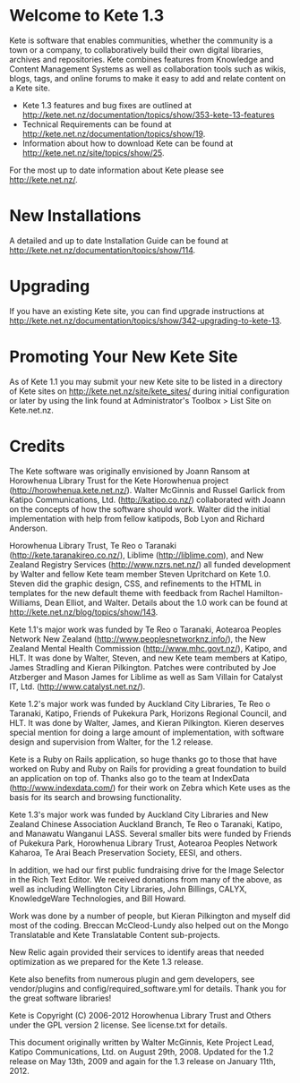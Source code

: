 # Welcome to Kete 1.3

Kete is software that enables communities, whether the community is a town or a company, to collaboratively build their own digital libraries, archives and repositories.  Kete combines features from Knowledge and Content Management Systems as well as collaboration tools such as wikis, blogs, tags, and online forums to make it easy to add and relate content on a Kete site.

* Kete 1.3 features and bug fixes are outlined at http://kete.net.nz/documentation/topics/show/353-kete-13-features
* Technical Requirements can be found at http://kete.net.nz/documentation/topics/show/19.
* Information about how to download Kete can be found at http://kete.net.nz/site/topics/show/25.

For the most up to date information about Kete please see http://kete.net.nz/.

# New Installations

A detailed and up to date Installation Guide can be found at http://kete.net.nz/documentation/topics/show/114.

# Upgrading

If you have an existing Kete site, you can find upgrade instructions at http://kete.net.nz/documentation/topics/show/342-upgrading-to-kete-13.

# Promoting Your New Kete Site

As of Kete 1.1 you may submit your new Kete site to be listed in a directory of Kete sites on http://kete.net.nz/site/kete_sites/ during initial configuration or later by using the link found at Administrator's Toolbox > List Site on Kete.net.nz.

# Credits

The Kete software was originally envisioned by Joann Ransom at Horowhenua Library Trust for the Kete Horowhenua project (http://horowhenua.kete.net.nz/).  Walter McGinnis and Russel Garlick from Katipo Communications, Ltd. (http://katipo.co.nz/) collaborated with Joann on the concepts of how the software should work.  Walter did the initial implementation with help from fellow katipods, Bob Lyon and Richard Anderson.

Horowhenua Library Trust, Te Reo o Taranaki (http://kete.taranakireo.co.nz/), Liblime (http://liblime.com), and New Zealand Registry Services (http://www.nzrs.net.nz/) all funded development by Walter and fellow Kete team member Steven Upritchard on Kete 1.0.  Steven did the graphic design, CSS, and refinements to the HTML in templates for the new default theme with feedback from Rachel Hamilton-Williams, Dean Elliot, and Walter. Details about the 1.0 work can be found at http://kete.net.nz/blog/topics/show/143.

Kete 1.1's major work was funded by Te Reo o Taranaki, Aotearoa Peoples Network New Zealand (http://www.peoplesnetworknz.info/), the New Zealand Mental Health Commission (http://www.mhc.govt.nz/), Katipo, and HLT.  It was done by Walter, Steven, and new Kete team members at Katipo, James Stradling and Kieran Pilkington.  Patches were contributed by Joe Atzberger and Mason James for Liblime as well as Sam Villain for Catalyst IT, Ltd. (http://www.catalyst.net.nz/).

Kete 1.2's major work was funded by Auckland City Libraries, Te Reo o Taranaki, Katipo, Friends of Pukekura Park, Horizons Regional Council, and HLT.  It was done by Walter, James, and Kieran Pilkington.  Kieren deserves special mention for doing a large amount of implementation, with software design and supervision from Walter, for the 1.2 release.

Kete is a Ruby on Rails application, so huge thanks go to those that have worked on Ruby and Ruby on Rails for providing a great foundation to build an application on top of.  Thanks also go to the team at IndexData (http://www.indexdata.com/) for their work on Zebra which Kete uses as the basis for its search and browsing functionality.

Kete 1.3's major work was funded by Auckland City Libraries and New Zealand Chinese Association Auckland Branch, Te Reo o Taranaki, Katipo, and Manawatu Wanganui LASS. Several smaller bits were funded by Friends of Pukekura Park, Horowhenua Library Trust, Aotearoa Peoples Network Kaharoa, Te Arai Beach Preservation Society, EESI, and others.

In addition, we had our first public fundraising drive for the Image Selector in the Rich Text Editor. We received donations from many of the above, as well as including Wellington City Libraries, John Billings, CALYX, KnowledgeWare Technologies, and Bill Howard.

Work was done by a number of people, but Kieran Pilkington and myself did most of the coding. Breccan McCleod-Lundy also helped out on the Mongo Translatable and Kete Translatable Content sub-projects.

New Relic again provided their services to identify areas that needed optimization as we prepared for the Kete 1.3 release.

Kete also benefits from numerous plugin and gem developers, see vendor/plugins and config/required_software.yml for details.  Thank you for the great software libraries!

Kete is Copyright (C) 2006-2012 Horowhenua Library Trust and Others under the GPL version 2 license.  See license.txt for details.

This document originally written by Walter McGinnis, Kete Project Lead, Katipo Communications, Ltd. on August 29th, 2008.  Updated for the 1.2 release on May 13th, 2009 and again for the 1.3 release on January 11th, 2012.